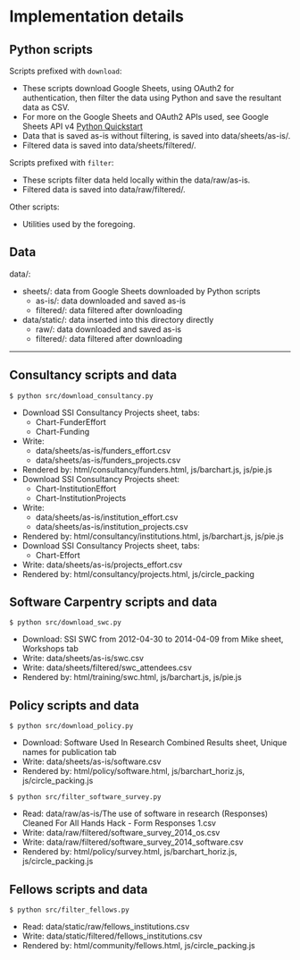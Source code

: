 # Implementation details

## Python scripts

Scripts prefixed with `download`:

* These scripts download Google Sheets, using OAuth2 for authentication, then filter the data using Python and save the resultant data as CSV.
* For more on the Google Sheets and OAuth2 APIs used, see Google Sheets API v4 [Python Quickstart](https://developers.google.com/sheets/api/quickstart/python)
* Data that is saved as-is without filtering, is saved into data/sheets/as-is/.
* Filtered data is saved into data/sheets/filtered/.

Scripts prefixed with `filter`:

* These scripts filter data held locally within the data/raw/as-is.
* Filtered data is saved into data/raw/filtered/.

Other scripts:

* Utilities used by the foregoing.

## Data

data/:

* sheets/: data from Google Sheets downloaded by Python scripts
  - as-is/: data downloaded and saved as-is
  - filtered/: data filtered after downloading
* data/static/: data inserted into this directory directly
  - raw/: data downloaded and saved as-is
  - filtered/: data filtered after downloading

---

## Consultancy scripts and data

```
$ python src/download_consultancy.py
```

* Download SSI Consultancy Projects sheet, tabs:
  - Chart-FunderEffort
  - Chart-Funding
* Write:
  - data/sheets/as-is/funders_effort.csv
  - data/sheets/as-is/funders_projects.csv
* Rendered by: html/consultancy/funders.html, js/barchart.js, js/pie.js
* Download SSI Consultancy Projects sheet:
  - Chart-InstitutionEffort
  - Chart-InstitutionProjects
* Write:
  - data/sheets/as-is/institution_effort.csv
  - data/sheets/as-is/institution_projects.csv
* Rendered by: html/consultancy/institutions.html, js/barchart.js, js/pie.js
* Download SSI Consultancy Projects sheet, tabs:
  - Chart-Effort
* Write: data/sheets/as-is/projects_effort.csv
* Rendered by: html/consultancy/projects.html, js/circle_packing

## Software Carpentry scripts and data

```
$ python src/download_swc.py
```

* Download: SSI SWC from 2012-04-30 to 2014-04-09 from Mike sheet, Workshops tab
* Write: data/sheets/as-is/swc.csv 
* Write: data/sheets/filtered/swc_attendees.csv
* Rendered by: html/training/swc.html, js/barchart.js, js/pie.js

## Policy scripts and data

```
$ python src/download_policy.py
```

* Download: Software Used In Research Combined Results sheet, Unique names for publication tab
* Write: data/sheets/as-is/software.csv 
* Rendered by: html/policy/software.html, js/barchart_horiz.js, js/circle_packing.js

```
$ python src/filter_software_survey.py
```

* Read: data/raw/as-is/The use of software in research (Responses) Cleaned For All Hands Hack - Form Responses 1.csv
* Write: data/raw/filtered/software_survey_2014_os.csv
* Write: data/raw/filtered/software_survey_2014_software.csv
* Rendered by: html/policy/survey.html, js/barchart_horiz.js, js/circle_packing.js

## Fellows scripts and data

```
$ python src/filter_fellows.py
```

* Read: data/static/raw/fellows_institutions.csv
* Write: data/static/filtered/fellows_institutions.csv
* Rendered by: html/community/fellows.html, js/circle_packing.js
